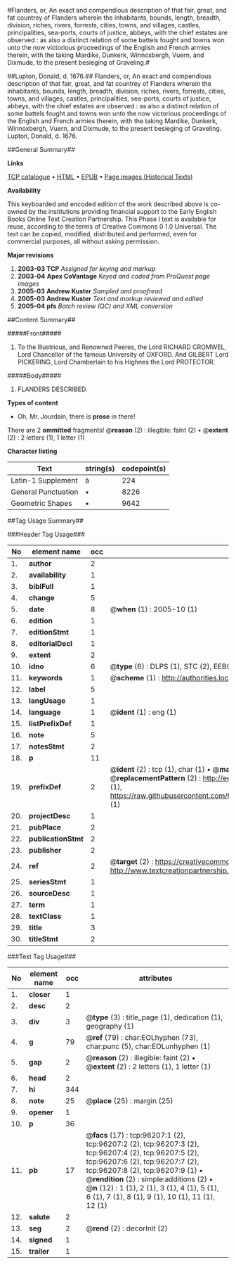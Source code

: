#Flanders, or, An exact and compendious description of that fair, great, and fat countrey of Flanders wherein the inhabitants, bounds, length, breadth, division, riches, rivers, forrests, cities, towns, and villages, castles, principalities, sea-ports, courts of justice, abbeys, with the chief estates are observed : as also a distinct relation of some battels fought and towns won unto the now victorious proceedings of the English and French armies therein, with the taking Mardike, Dunkerk, Winnoxbergh, Vuern, and Dixmude, to the present besieging of Graveling.#

##Lupton, Donald, d. 1676.##
Flanders, or, An exact and compendious description of that fair, great, and fat countrey of Flanders wherein the inhabitants, bounds, length, breadth, division, riches, rivers, forrests, cities, towns, and villages, castles, principalities, sea-ports, courts of justice, abbeys, with the chief estates are observed : as also a distinct relation of some battels fought and towns won unto the now victorious proceedings of the English and French armies therein, with the taking Mardike, Dunkerk, Winnoxbergh, Vuern, and Dixmude, to the present besieging of Graveling.
Lupton, Donald, d. 1676.

##General Summary##

**Links**

[TCP catalogue](http://www.ota.ox.ac.uk/tcp/)  • 
[HTML](http://tei.it.ox.ac.uk/tcp/Texts-HTML/free/A49/A49472.html)  • 
[EPUB](http://tei.it.ox.ac.uk/tcp/Texts-EPUB/free/A49/A49472.epub) • 
[Page images (Historical Texts)](https://data.historicaltexts.jisc.ac.uk/view?pubId=eebo-12986501e&pageId=eebo-12986501e-96207-1)

**Availability**

This keyboarded and encoded edition of the
	       work described above is co-owned by the institutions
	       providing financial support to the Early English Books
	       Online Text Creation Partnership. This Phase I text is
	       available for reuse, according to the terms of Creative
	       Commons 0 1.0 Universal. The text can be copied,
	       modified, distributed and performed, even for
	       commercial purposes, all without asking permission.

**Major revisions**

1. __2003-03__ __TCP__ *Assigned for keying and markup*
1. __2003-04__ __Apex CoVantage__ *Keyed and coded from ProQuest page images*
1. __2005-03__ __Andrew Kuster__ *Sampled and proofread*
1. __2005-03__ __Andrew Kuster__ *Text and markup reviewed and edited*
1. __2005-04__ __pfs__ *Batch review (QC) and XML conversion*

##Content Summary##

#####Front#####

1. To the Illustrious, and Renowned Peeres, the Lord RICHARD CROMWEL, Lord Chancellor of the famous University of OXFORD. And GILBERT Lord PICKERING, Lord Chamberlain to his Highnes the Lord PROTECTOR.

#####Body#####

1. FLANDERS DESCRIBED.

**Types of content**

  * Oh, Mr. Jourdain, there is **prose** in there!

There are 2 **ommitted** fragments! 
 @__reason__ (2) : illegible: faint (2)  •  @__extent__ (2) : 2 letters (1), 1 letter (1)

**Character listing**


|Text|string(s)|codepoint(s)|
|---|---|---|
|Latin-1 Supplement|à|224|
|General Punctuation|•|8226|
|Geometric Shapes|▪|9642|

##Tag Usage Summary##

###Header Tag Usage###

|No|element name|occ|attributes|
|---|---|---|---|
|1.|__author__|2||
|2.|__availability__|1||
|3.|__biblFull__|1||
|4.|__change__|5||
|5.|__date__|8| @__when__ (1) : 2005-10 (1)|
|6.|__edition__|1||
|7.|__editionStmt__|1||
|8.|__editorialDecl__|1||
|9.|__extent__|2||
|10.|__idno__|6| @__type__ (6) : DLPS (1), STC (2), EEBO-CITATION (1), OCLC (1), VID (1)|
|11.|__keywords__|1| @__scheme__ (1) : http://authorities.loc.gov/ (1)|
|12.|__label__|5||
|13.|__langUsage__|1||
|14.|__language__|1| @__ident__ (1) : eng (1)|
|15.|__listPrefixDef__|1||
|16.|__note__|5||
|17.|__notesStmt__|2||
|18.|__p__|11||
|19.|__prefixDef__|2| @__ident__ (2) : tcp (1), char (1)  •  @__matchPattern__ (2) : ([0-9\-]+):([0-9IVX]+) (1), (.+) (1)  •  @__replacementPattern__ (2) : http://eebo.chadwyck.com/downloadtiff?vid=$1&page=$2 (1), https://raw.githubusercontent.com/textcreationpartnership/Texts/master/tcpchars.xml#$1 (1)|
|20.|__projectDesc__|1||
|21.|__pubPlace__|2||
|22.|__publicationStmt__|2||
|23.|__publisher__|2||
|24.|__ref__|2| @__target__ (2) : https://creativecommons.org/publicdomain/zero/1.0/ (1), http://www.textcreationpartnership.org/docs/. (1)|
|25.|__seriesStmt__|1||
|26.|__sourceDesc__|1||
|27.|__term__|1||
|28.|__textClass__|1||
|29.|__title__|3||
|30.|__titleStmt__|2||


###Text Tag Usage###

|No|element name|occ|attributes|
|---|---|---|---|
|1.|__closer__|1||
|2.|__desc__|2||
|3.|__div__|3| @__type__ (3) : title_page (1), dedication (1), geography (1)|
|4.|__g__|79| @__ref__ (79) : char:EOLhyphen (73), char:punc (5), char:EOLunhyphen (1)|
|5.|__gap__|2| @__reason__ (2) : illegible: faint (2)  •  @__extent__ (2) : 2 letters (1), 1 letter (1)|
|6.|__head__|2||
|7.|__hi__|344||
|8.|__note__|25| @__place__ (25) : margin (25)|
|9.|__opener__|1||
|10.|__p__|36||
|11.|__pb__|17| @__facs__ (17) : tcp:96207:1 (2), tcp:96207:2 (2), tcp:96207:3 (2), tcp:96207:4 (2), tcp:96207:5 (2), tcp:96207:6 (2), tcp:96207:7 (2), tcp:96207:8 (2), tcp:96207:9 (1)  •  @__rendition__ (2) : simple:additions (2)  •  @__n__ (12) : 1 (1), 2 (1), 3 (1), 4 (1), 5 (1), 6 (1), 7 (1), 8 (1), 9 (1), 10 (1), 11 (1), 12 (1)|
|12.|__salute__|2||
|13.|__seg__|2| @__rend__ (2) : decorInit (2)|
|14.|__signed__|1||
|15.|__trailer__|1||

